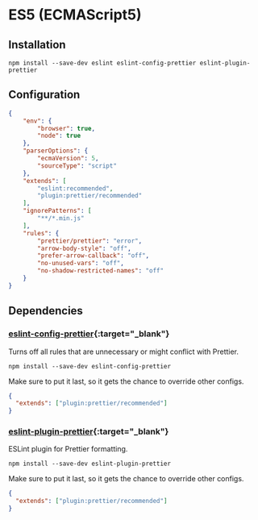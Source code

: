 # ES5 (ECMAScript5)

## Installation

```shell
npm install --save-dev eslint eslint-config-prettier eslint-plugin-prettier
```

## Configuration

```json
{
    "env": {
        "browser": true,
        "node": true
    },
    "parserOptions": {
        "ecmaVersion": 5,
        "sourceType": "script"
    },
    "extends": [
        "eslint:recommended",
        "plugin:prettier/recommended"
    ],
    "ignorePatterns": [
        "**/*.min.js"
    ],
    "rules": {
        "prettier/prettier": "error",
        "arrow-body-style": "off",
        "prefer-arrow-callback": "off",
        "no-unused-vars": "off",
        "no-shadow-restricted-names": "off"
    }
}
```

## Dependencies

### [eslint-config-prettier](https://www.npmjs.com/package/eslint-config-prettier){:target="_blank"}

Turns off all rules that are unnecessary or might conflict with Prettier.

```shell
npm install --save-dev eslint-config-prettier
```

Make sure to put it last, so it gets the chance to override other configs.

```json
{
  "extends": ["plugin:prettier/recommended"]
}
```

### [eslint-plugin-prettier](https://www.npmjs.com/package/eslint-plugin-prettier){:target="_blank"}

ESLint plugin for Prettier formatting.

```shell
npm install --save-dev eslint-plugin-prettier
```

Make sure to put it last, so it gets the chance to override other configs.

```json
{
  "extends": ["plugin:prettier/recommended"]
}
```
